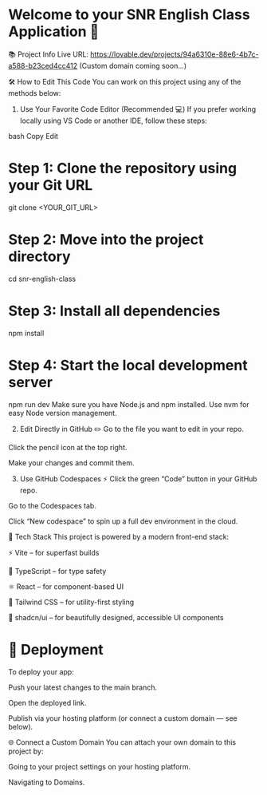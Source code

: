 # Welcome to your SNR English Class Application 🚀

📚 Project Info
Live URL: https://lovable.dev/projects/94a6310e-88e6-4b7c-a588-b23ced4cc412
(Custom domain coming soon...)

🛠️ How to Edit This Code
You can work on this project using any of the methods below:

1. Use Your Favorite Code Editor (Recommended 💻)
If you prefer working locally using VS Code or another IDE, follow these steps:

bash
Copy
Edit
# Step 1: Clone the repository using your Git URL
git clone <YOUR_GIT_URL>

# Step 2: Move into the project directory
cd snr-english-class

# Step 3: Install all dependencies
npm install

# Step 4: Start the local development server
npm run dev
Make sure you have Node.js and npm installed.
Use nvm for easy Node version management.

2. Edit Directly in GitHub ✏️
Go to the file you want to edit in your repo.

Click the pencil icon at the top right.

Make your changes and commit them.

3. Use GitHub Codespaces ⚡
Click the green “Code” button in your GitHub repo.

Go to the Codespaces tab.

Click “New codespace” to spin up a full dev environment in the cloud.

🧪 Tech Stack
This project is powered by a modern front-end stack:

⚡ Vite – for superfast builds

🧠 TypeScript – for type safety

⚛️ React – for component-based UI

💅 Tailwind CSS – for utility-first styling

🎨 shadcn/ui – for beautifully designed, accessible UI components

# 🚀 Deployment
To deploy your app:

Push your latest changes to the main branch.

Open the deployed link.

Publish via your hosting platform (or connect a custom domain — see below).

🌐 Connect a Custom Domain
You can attach your own domain to this project by:

Going to your project settings on your hosting platform.

Navigating to Domains.

